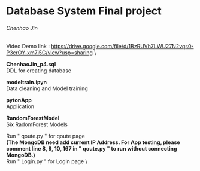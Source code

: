 # Database System Final project
###### Chenhao Jin
Video Demo link : https://drive.google.com/file/d/1BzRUVh7LWU27N2vqs0-P3crOY-xm7i5C/view?usp=sharing \

  
    
    
**ChenhaoJin_p4.sql** \
DDL for creating database

**modeltrain.ipyn** \
Data cleaning and Model training 

**pytonApp** \
Application

**RandomForestModel** \
Six RadomForest Models



Run " qoute.py " for qoute page \
**(The MongoDB need add current IP Address. For App testing, please comment line 8, 9, 10, 167 in " qoute.py " to run without connecting MongoDB.)** \
Run " Login.py " for Login page \
